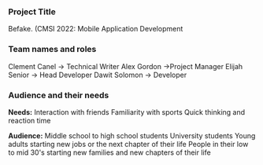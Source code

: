 ### Project Title
Befake. (CMSI 2022: Mobile Application Development
### Team names and roles
Clement Canel → Technical Writer 
Alex Gordon →Project Manager 
Elijah Senior → Head Developer
Dawit Solomon → Developer
### Audience and their needs
**Needs:** 
Interaction with friends
Familiarity with sports
Quick thinking and reaction time

**Audience:**
Middle school to high school students
University students
Young adults starting new jobs or the next chapter of their life
People in their low to mid 30's starting new families and new chapters of their life



